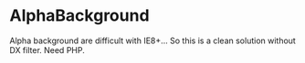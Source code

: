 AlphaBackground
===============

Alpha background are difficult with IE8+… So this is a clean solution without DX filter. Need PHP.
